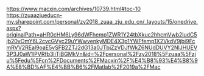 


https://www.macxin.com/archives/10739.html#toc-10  
https://zuaazjueducn-my.sharepoint.com/personal/zy2018_zuaa_zju_edu_cn/_layouts/15/onedrive.aspx?originalPath=aHR0cHM6Ly96dWFhemp1ZWR1Y24tbXkuc2hhcmVwb2ludC5jb20vOmY6L2cvcGVyc29uYWwvenkyMDE4X3p1YWFfemp1X2VkdV9jbi9FcmRVV2REal9oaE5vSFB2ZTJ2dG13a0JTbjZzVDJfWkZ6NUdDUVY2NlJHUEV3P3J0aW1lPVRfb3liTjBGMkVn&id=%2Fpersonal%2Fzy2018%5Fzuaa%5Fzju%5Fedu%5Fcn%2FDocuments%2FMacxin%2F%E4%B8%93%E4%B8%9A%E8%BD%AF%E4%BB%B6%2FMatlab%2F2019a%2FMac  


